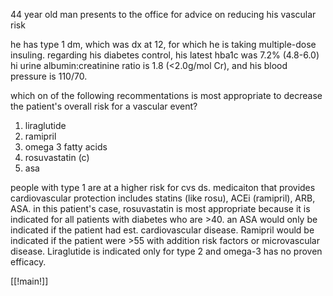 44 year old man presents to the office for advice on reducing his vascular risk

he has type 1 dm, which was dx at 12, for which he is taking multiple-dose insuling. regarding his diabetes control, his latest hba1c was 7.2% (4.8-6.0) hi urine albumin:creatinine ratio is 1.8 (<2.0g/mol Cr), and his blood pressure is 110/70. 

which on of the following recommentations is most appropriate to decrease the patient's overall risk for a vascular event? 

1. liraglutide 
2. ramipril 
3. omega 3 fatty acids 
4. rosuvastatin (c)
5. asa 

people with type 1 are at a higher risk for cvs ds. medicaiton that provides cardiovascular protection includes statins (like rosu), ACEi (ramipril), ARB, ASA. in this patient's case, rosuvastatin is most appropriate because it is indicated for all patients with diabetes who are >40. an ASA would only be indicated if the patient had est. cardiovascular disease. Ramipril would be indicated if the patient were >55 with addition risk factors or microvascular disease. Liraglutide is indicated only for type 2 and omega-3 has no proven efficacy. 

[[!main!]]
